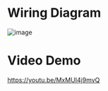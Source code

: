 # Wiring Diagram
![image](https://github.com/GCovertUNR/CPE301-Final-Project/assets/149253285/48db8c3e-04c0-4608-80f8-ac0ebe03b314)

# Video Demo
https://youtu.be/MxMUI4j9mvQ
